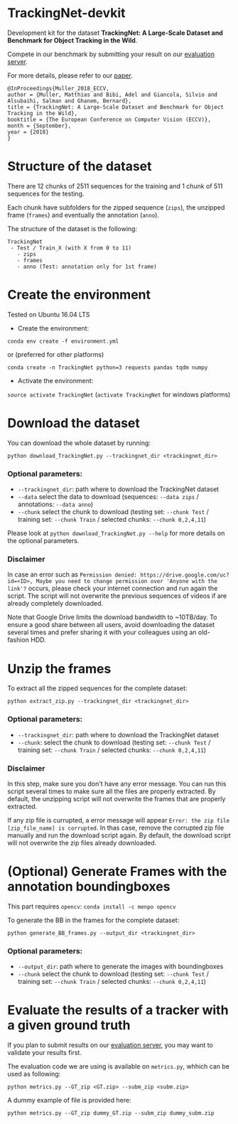 # TrackingNet-devkit

Development kit for the dataset **TrackingNet: A Large-Scale Dataset and
Benchmark for Object Tracking in the Wild**.

Compete in our benchmark by submitting your result on our [evaluation server](http://eval.tracking-net.org).

For more details, please refer to our [paper](https://ivul.kaust.edu.sa/Documents/Publications/2018/TrackingNet%20A%20Large%20Scale%20Dataset%20and%20Benchmark%20for%20Object%20Tracking%20in%20the%20Wild.pdf).

```
@InProceedings{Muller_2018_ECCV,
author = {Muller, Matthias and Bibi, Adel and Giancola, Silvio and Alsubaihi, Salman and Ghanem, Bernard},
title = {TrackingNet: A Large-Scale Dataset and Benchmark for Object Tracking in the Wild},
booktitle = {The European Conference on Computer Vision (ECCV)},
month = {September},
year = {2018}
}
```




# Structure of the dataset
There are 12 chunks of 2511 sequences for the training and 1 chunk of 511 sequences for the testing.

Each chunk have subfolders for the zipped sequence (`zips`), the unzipped frame (`frames`) and eventually the annotation (`anno`).

The structure of the dataset is the following:
```
TrackingNet
 - Test / Train_X (with X from 0 to 11)
   - zips
   - frames
   - anno (Test: annotation only for 1st frame)
```



# Create the environment

Tested on Ubuntu 16.04 LTS


 - Create the environment:

`conda env create -f environment.yml`

or (preferred for other platforms)

`conda create -n TrackingNet python=3 requests pandas tqdm numpy`

 - Activate the environment:

`source activate TrackingNet` (`activate TrackingNet` for windows platforms)



# Download the dataset

You can download the whole dataset by running:

`python download_TrackingNet.py --trackingnet_dir <trackingnet_dir>`

### Optional parameters:
  - `--trackingnet_dir`: path where to download the TrackingNet dataset
  - `--data` select the data to download (sequences: `--data zips` / annotations: `--data anno`)
  - `--chunk` select the chunk to download (testing set: `--chunk Test` / training set: `--chunk Train` / selected chunks: `--chunk 0,2,4,11`)
 
Please look at `python download_TrackingNet.py --help` for more details on the optional parameters.


### Disclaimer

In case an error such as `Permission denied: https://drive.google.com/uc?id=<ID>, Maybe you need to change permission over 'Anyone with the link'?` occurs, please check your internet connection and run again the script.
The script will not overwrite the previous sequences of videos if are already completely downloaded.

Note that Google Drive limits the download bandwidth to ~10TB/day. To ensure a good share between all users, avoid downloading the dataset several times and prefer sharing it with your colleagues using an old-fashion HDD.


# Unzip the frames

To extract all the zipped sequences for the complete dataset:

`python extract_zip.py --trackingnet_dir <trackingnet_dir>`

### Optional parameters:
  - `--trackingnet_dir`: path where to download the TrackingNet dataset
  - `--chunk`: select the chunk to download (testing set: `--chunk Test` / training set: `--chunk Train` / selected chunks: `--chunk 0,2,4,11`)
  
### Disclaimer
In this step, make sure you don't have any error message.
You can run this script several times to make sure all the files are properly extracted. 
By default, the unzipping script will not overwrite the frames that are properly extracted.

If any zip file is currupted, a error message will appear `Error: the zip file [zip_file_name] is corrupted`. 
In thas case, remove the corrupted zip file manually and run the download script again. 
By default, the download script will not overwrite the zip files already downloaded.
 


# (Optional) Generate Frames with the annotation boundingboxes

This part requires `opencv`: `conda install -c menpo opencv`

To generate the BB in the frames for the complete dataset:

`python generate_BB_frames.py --output_dir <trackingnet_dir>`

### Optional parameters:
  - `--output_dir`: path where to generate the images with boundingboxes
  - `--chunk` select the chunk to download (testing set: `--chunk Test` / training set: `--chunk Train` / selected chunks: `--chunk 0,2,4,11`)


# Evaluate the results of a tracker with a given ground truth

If you plan to submit results on our [evaluation server](http://eval.tracking-net.org), you may want to validate your results first.

The evaluation code we are using is available on `metrics.py`, whhich can be used as following:

`python metrics.py --GT_zip <GT.zip> --subm_zip <subm.zip>`

A dummy example of file is provided here:

`python metrics.py --GT_zip dummy_GT.zip --subm_zip dummy_subm.zip`



